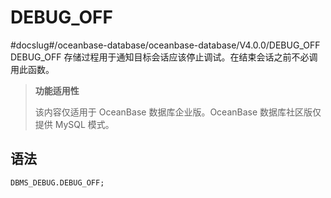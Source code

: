 DEBUG_OFF 
==============================
#docslug#/oceanbase-database/oceanbase-database/V4.0.0/DEBUG_OFF
DEBUG_OFF 存储过程用于通知目标会话应该停止调试。在结束会话之前不必调用此函数。

>**功能适用性**
>
>该内容仅适用于 OceanBase 数据库企业版。OceanBase 数据库社区版仅提供 MySQL 模式。

语法 
-----------

```sql
DBMS_DEBUG.DEBUG_OFF;
```



